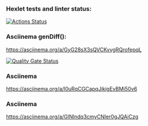 ### Hexlet tests and linter status:
[![Actions Status](https://github.com/Jackson-JS88/frontend-project-46/actions/workflows/hexlet-check.yml/badge.svg)](https://github.com/Jackson-JS88/frontend-project-46/actions)

### Asciinema  genDiff():
https://asciinema.org/a/GyG28sX3sQVCKvygRQrofepqL

[![Quality Gate Status](https://sonarcloud.io/api/project_badges/measure?project=Jackson-JS88_frontend-project-46&metric=alert_status)](https://sonarcloud.io/summary/new_code?id=Jackson-JS88_frontend-project-46)

### Asciinema
https://asciinema.org/a/l0uRqCGCapqJikigEvBMi50v6

### Asciinema
https://asciinema.org/a/GlNIndq3cmyCNIer0gJQAiCzg